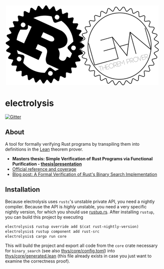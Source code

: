 <p align="center">
  <img src="logo.png?raw=true"/>
</p>

# electrolysis

[![Gitter](https://badges.gitter.im/Kha/electrolysis.svg)](https://gitter.im/Kha/electrolysis?utm_source=badge&utm_medium=badge&utm_campaign=pr-badge&utm_content=badge)

## About

A tool for formally verifying Rust programs by transpiling them into definitions in the [Lean](http://leanprover.github.io/) theorem prover. 

* **Masters thesis: Simple Verification of Rust Programs via Functional Purification - [thesis](https://github.com/Kha/masters-thesis/raw/master/main.pdf)|[presentation](http://kha.github.io/electrolysis/presentation.pdf)**
* [Official reference and coverage](http://kha.github.io/electrolysis/)
* [Blog post: A Formal Verification of Rust's Binary Search Implementation](https://kha.github.io/2016/07/22/formally-verifying-rusts-binary-search.html)

## Installation

Because electrolysis uses `rustc`'s unstable private API, you need a nightly compiler. Because the API is _highly_ unstable, you need a very specific nightly version, for which you should use [rustup.rs](https://www.rustup.rs/). After installing `rustup`, you can build this project by executing
```
electrolysis$ rustup override add $(cat rust-nightly-version)
electrolysis$ rustup component add rust-src
electrolysis$ cargo run core
```
This will build the project and export all code from the `core` crate necessary for `binary_search` (see also [thys/core/config.toml](thys/core/config.toml)) into [thys/core/generated.lean](thys/core/generated.lean) (this file already exists in case you just want to examine the correctness proof).
